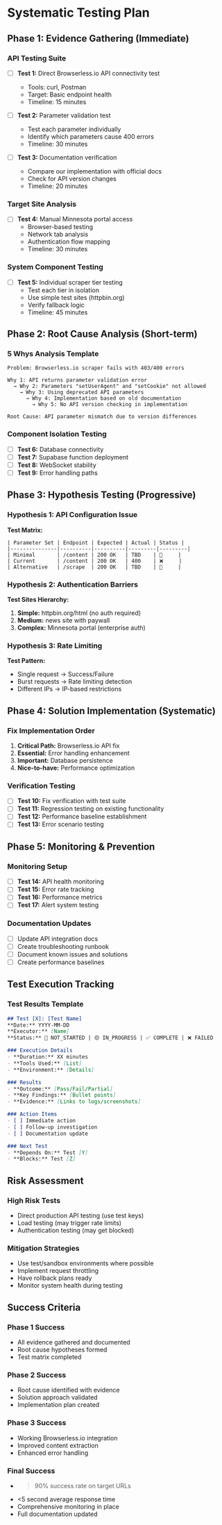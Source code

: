 
# Systematic Testing Plan

## Phase 1: Evidence Gathering (Immediate)

### API Testing Suite
- [ ] **Test 1:** Direct Browserless.io API connectivity test
  - Tools: curl, Postman
  - Target: Basic endpoint health
  - Timeline: 15 minutes

- [ ] **Test 2:** Parameter validation test
  - Test each parameter individually
  - Identify which parameters cause 400 errors
  - Timeline: 30 minutes

- [ ] **Test 3:** Documentation verification
  - Compare our implementation with official docs
  - Check for API version changes
  - Timeline: 20 minutes

### Target Site Analysis
- [ ] **Test 4:** Manual Minnesota portal access
  - Browser-based testing
  - Network tab analysis
  - Authentication flow mapping
  - Timeline: 30 minutes

### System Component Testing
- [ ] **Test 5:** Individual scraper tier testing
  - Test each tier in isolation
  - Use simple test sites (httpbin.org)
  - Verify fallback logic
  - Timeline: 45 minutes

## Phase 2: Root Cause Analysis (Short-term)

### 5 Whys Analysis Template
```
Problem: Browserless.io scraper fails with 403/400 errors

Why 1: API returns parameter validation error
  → Why 2: Parameters "setUserAgent" and "setCookie" not allowed
    → Why 3: Using deprecated API parameters
      → Why 4: Implementation based on old documentation
        → Why 5: No API version checking in implementation

Root Cause: API parameter mismatch due to version differences
```

### Component Isolation Testing
- [ ] **Test 6:** Database connectivity
- [ ] **Test 7:** Supabase function deployment
- [ ] **Test 8:** WebSocket stability
- [ ] **Test 9:** Error handling paths

## Phase 3: Hypothesis Testing (Progressive)

### Hypothesis 1: API Configuration Issue
**Test Matrix:**
```
| Parameter Set | Endpoint | Expected | Actual | Status |
|---------------|----------|----------|---------|---------|
| Minimal       | /content | 200 OK   | TBD    | 🔴     |
| Current       | /content | 200 OK   | 400    | ❌     |
| Alternative   | /scrape  | 200 OK   | TBD    | 🔴     |
```

### Hypothesis 2: Authentication Barriers
**Test Sites Hierarchy:**
1. **Simple:** httpbin.org/html (no auth required)
2. **Medium:** news site with paywall
3. **Complex:** Minnesota portal (enterprise auth)

### Hypothesis 3: Rate Limiting
**Test Pattern:**
- Single request → Success/Failure
- Burst requests → Rate limiting detection
- Different IPs → IP-based restrictions

## Phase 4: Solution Implementation (Systematic)

### Fix Implementation Order
1. **Critical Path:** Browserless.io API fix
2. **Essential:** Error handling enhancement  
3. **Important:** Database persistence
4. **Nice-to-have:** Performance optimization

### Verification Testing
- [ ] **Test 10:** Fix verification with test suite
- [ ] **Test 11:** Regression testing on existing functionality
- [ ] **Test 12:** Performance baseline establishment
- [ ] **Test 13:** Error scenario testing

## Phase 5: Monitoring & Prevention

### Monitoring Setup
- [ ] **Test 14:** API health monitoring
- [ ] **Test 15:** Error rate tracking
- [ ] **Test 16:** Performance metrics
- [ ] **Test 17:** Alert system testing

### Documentation Updates
- [ ] Update API integration docs
- [ ] Create troubleshooting runbook
- [ ] Document known issues and solutions
- [ ] Create performance baselines

## Test Execution Tracking

### Test Results Template
```markdown
## Test [X]: [Test Name]
**Date:** YYYY-MM-DD  
**Executor:** [Name]  
**Status:** 🔴 NOT_STARTED | 🟡 IN_PROGRESS | ✅ COMPLETE | ❌ FAILED  

### Execution Details
- **Duration:** XX minutes
- **Tools Used:** [List]
- **Environment:** [Details]

### Results
- **Outcome:** [Pass/Fail/Partial]
- **Key Findings:** [Bullet points]
- **Evidence:** [Links to logs/screenshots]

### Action Items
- [ ] Immediate action
- [ ] Follow-up investigation
- [ ] Documentation update

### Next Test
- **Depends On:** Test [Y]
- **Blocks:** Test [Z]
```

## Risk Assessment

### High Risk Tests
- Direct production API testing (use test keys)
- Load testing (may trigger rate limits)
- Authentication testing (may get blocked)

### Mitigation Strategies
- Use test/sandbox environments where possible
- Implement request throttling
- Have rollback plans ready
- Monitor system health during testing

## Success Criteria

### Phase 1 Success
- All evidence gathered and documented
- Root cause hypotheses formed
- Test matrix completed

### Phase 2 Success  
- Root cause identified with evidence
- Solution approach validated
- Implementation plan created

### Phase 3 Success
- Working Browserless.io integration
- Improved content extraction
- Enhanced error handling

### Final Success
- >90% success rate on target URLs
- <5 second average response time
- Comprehensive monitoring in place
- Full documentation updated
